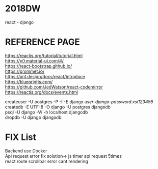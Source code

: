 # 2018DW   
react - django   
   
# REFERENCE PAGE   
https://reactjs.org/tutorial/tutorial.html   
https://v0.material-ui.com/#/   
https://react-bootstrap.github.io/   
https://grommet.io/   
https://ant.design/docs/react/introduce   
https://blueprintjs.com/   
https://github.com/JedWatson/react-codemirror   
https://reactjs.org/docs/events.html   
   
   
createuser -U postgres -P -I -E django *user-django-password:xsi123456*   
createdb -E UTF-8 -O django -U postgres djangodb   
psql -U django -W -h localhost djangodb      
dropdb -U django djangodb      
   
      
         
# FIX List   
Backend use Docker   
Api request error fix solution-> js timer api request 5times   
react route scrollbar error cant rendering   